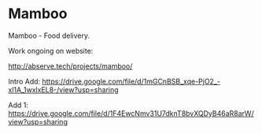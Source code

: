 # Mamboo
Mamboo - Food delivery. 

Work ongoing on website:

http://abserve.tech/projects/mamboo/


Intro Add: 
https://drive.google.com/file/d/1mGCnBSB_xqe-PjO2_-xl1A_1wxlxEL8-/view?usp=sharing

Add 1:
https://drive.google.com/file/d/1F4EwcNmv31U7dknT8bvXQDyB46aR8arW/view?usp=sharing
